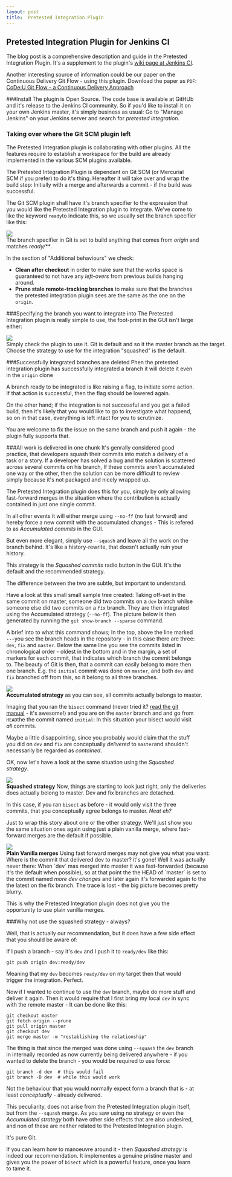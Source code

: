 ```yaml
---
layout: post
title:  Pretested Integration Plugin 
---
```

## Pretested Integration Plugin for Jenkins CI

The blog post is a comprehensive description and guide in the Pretested Integration Plugin. It's a supplement to the plugin's [wiki page at Jenkins CI](https://wiki.jenkins-ci.org/display/JENKINS/Pretested+Integration+Plugin).

Another interesting source of information could be our paper on the Continuous Delivery Git Flow - using this plugin. Download the paper as `PDF`: [CoDe:U Git Flow - a Continuous Delivery Approach](http://www.praqma.com/resources/papers/git-flow)

###Install
The plugin is Open Source. The code base is available at GitHUb and it's release to the Jenkins CI community. So if you'd like to install it on your own Jenkins master, it's simply business as usual: Go to "Manage Jenkins" on your Jenkins server and search for _pretested integration_.


### Taking over where the Git SCM plugin left
The Pretested Integration plugin is collaborating with other plugins. All the features require to establish a workspace for the build are already implemented in the various SCM plugins available.

The Pretested Integration Plugin is dependant on Git SCM (or Mercurial SCM if you prefer) to do it's thing. Hereafter it will take over and wrap the build step: Initially with a merge and afterwards a commit - if the build was successful.


The Git SCM plugin shall have it's branch specifier to the expression that you would like the Pretested Integration plugin to integrate. We've come to like the keyword `ready`to indicate this, so we usually set the branch specifier like this:

<div class="stdcenter" style="width:560px;"><img src="/images/GitSCMBranchSpecifier.png"><br>
The branch specifier in Git is set to build anything that comes from <em>origin</em> and matches <em>ready/**</em>.</div>

In the section of "Additional behaviours" we check:

* __Clean after checkout__ in order to make sure that the works space is guaranteed to not have any _left-overs_ from previous builds hanging around.
* __Prune stale remote-tracking branches__ to make sure that the branches the pretested integration plugin sees are the same as the one on the `origin`.

###Specifying the branch you want to integrate into
The Pretested Integration plugin is really simple to use, the foot-print in the GUI isn't large either:

<div class="stdcenter" style="width:588px;"><img src="/images/PretestedIntegrationPlugin.png"><br>
Simply check the plugin to use it. Git is default and so it the master branch as the target. Choose the strategy to use for the integration "squashed" is the default.</div>

###Successfully integrated branches are deleted
Phen the pretested integration plugin has successfully integrated a branch it will delete it even in the `origin` clone

A branch ready to be integrated is like raising a flag, to initiate some action. If that action is successful, then the flag should be lowered again.

On the other hand; if the integration is not successful and you get a failed build, then it's likely that you would like to go to investigate what happend, so on in that case, everything is left intact for you to scrutinize.

You are welcome to fix the issue on the same branch and push it again - the plugin fully supports that.

###All work is delivered in one chunk
It's genrally considered good practice, that developers squash their commits into match a delivery of a task or a story. If a developer has solved a bug and the solution is scattered across several commits on his branch, If these commits aren't accumulated one way or the other, then the solution can be more difficult to review simply because it's not packaged and nicely wrapped up.

The Pretested Integration plugin does this for you, simply by only allowing fast-forward merges in the situation where the contribution is actually contained in just one single commit.

In all other events it will either merge using `--no-ff` (no fast forward) and hereby force a new commit with the accumulated changes - This is refered to as _Accumulated commits_ in the GUI. 

But even more elegant, simply use `--squash` and leave all the work on the branch behind. It's like a history-rewrite, that doesn't actually ruin your history.

This strategy is the _Squashed commits_ radio button in the GUI. It's the default and the  recommended strategy.

The difference between the two are subtle, but important to understand.

Have a look at this small small sample tree created: Taking off-set in the same commit on master, someone did two commits on a `dev` branch whilse someone else did two commits on a `fix` branch. They are then integrated using the Accumulated strategy (`--no-ff`). The picture below is then generated by running the `git show-branch --sparse` command.

A brief into to what this command shows; In the top, above the line marked `---`you see the branch heads in the repository - in this case there are three: `dev`, `fix` and `master`.  Below the same line you see the commits listed in chronological order - oldest in the bottom and in the margin, a set of markers for each commit, that indicates which branch the commit belongs to. The beauty of Git is then, that a commit can easily belong to more then one branch. E.g. the `initial` commit was done on `master`, and both `dev` and `fix` branched off from this, so it belong to all three branches.

 
<div class="stdcenter" style="width:550px;"><img src="/images/LabNoFastForward.png"><br>
<b>Accumulated strategy</b> as you can see, all commits actually belongs to master.</div>

Imaging that you ran the `bisect` command (never tried it? [read the git manual](http://git-scm.com/book/en/Git-Tools-Debugging-with-Git) - it's awesome!) and you are on the `master` branch and and go from `HEAD`the the commit named `initial`: In this situation your bisect would visit _all_ commits.

Maybe a little disappointing, since you probably would claim that the stuff you did on `dev` and `fix` are conceptually _delivered_ to `master`and shouldn't necessarily be regarded as _contained_.

OK, now let's have a look at the same situation using the _Squashed strategy_.

<div class="stdcenter" style="width:550px;"><img src="/images/LabSquashed.png"><br>
<b>Squashed strategy</b> Now, things are starting to look just right, only the deliveries does actually belong to master. Dev and fix branches are detached.</div>

In this case, if you ran `bisect` as before - it would only visit the three commits, that you conceptually agree belongs to master. _Neat eh?_

Just to wrap this story about one or the other strategy. We'll just show you the same situation ones again using just a plain vanilla merge, where fast-forward merges are the default if possible.

<div class="stdcenter" style="width:550px;"><img src="/images/LabPlainvanilla.png"><br>
<b>Plain Vanilla merges</b> Using fast forward merges may not give you what you want: Where is the commit that delivered dev to master? it's gone! Well it was actually never there: When `dev` mas merged into master it was fast-forwarded (because it's the default  when possible), so at that point the the HEAD of `master` is set to the commit named <em>more dev changes</em> and later again it's forwarded again to the the latest on the fix branch. The trace is lost - the big picture becomes pretty blurry.</div>

This is why the Pretested Integration plugin does not give you the opportunity to use plain vanilla merges.

###Why not use the squashed strategy - always?

Well, that is actually our recommendation, but it does have a few side effect that you should be aware of:

If I push a branch - say it's `dev` and I push it to `ready/dev` like this:

    git push origin dev:ready/dev

Meaning that my `dev` becomes `ready/dev` on my target then that would trigger the integration. Perfect.

Now if I wanted to continue to use the `dev` branch, maybe do more stuff and deliver it again. Then it would require that I first bring my local `dev` in sync with the remote master - It can be done like this:

    git checkout master
    git fetch origin --prune
    git pull origin master
    git checkout dev
    git merge master -m "restablishing the relationship"

The thing is that since the merged was done using `--squash` the `dev` branch in internally recorded as now currently being delivered anywhere - if you wanted to delete the branch - you would be required to use force:

    git branch -d dev  # this would fail
    git branch -D dev  # while this would work

Not the behaviour that you would normally expect form a branch that is - at least _conceptually_ - already delivered.

This peculiarity, does not arise from the Pretested Integration plugin itself, but from the `--squash` merge. As you saw using no strategy or even the _Accumulated strategy_ both have other side effects that are also undesired, and non of these are neither related to the Pretested Integration plugin.

It's pure Git.

If you can learn how to manoeuvre around it - then _Squashed strategy_ is indeed our recommendation. It implementes a genuine pristine master and gives you the power of `bisect` which is a powerful feature, once you learn to tame it.

